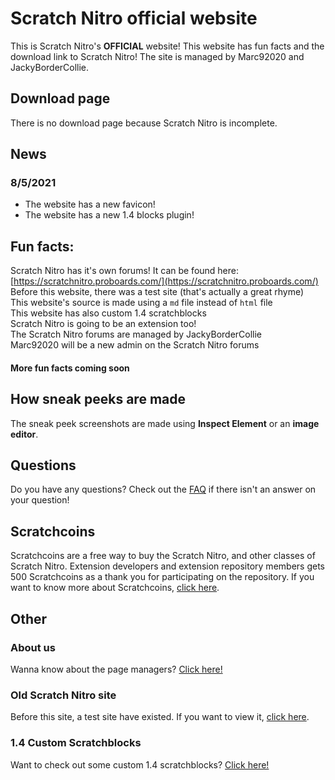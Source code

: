# Scratch Nitro official website
This is Scratch Nitro's **OFFICIAL** website! This website has fun facts and the download link to Scratch Nitro! The site is managed by Marc92020 and JackyBorderCollie.

## Download page

There is no download page because Scratch Nitro is incomplete.

## News
### 8/5/2021
- The website has a new favicon!
- The website has a new 1.4 blocks plugin!

## Fun facts:

Scratch Nitro has it's own forums! It can be found here: [https://scratchnitro.proboards.com/](https://scratchnitro.proboards.com/)
<br>
Before this website, there was a test site (that's actually a great rhyme)
<br>
This website's source is made using a `md` file instead of `html` file
<br>
This website has also custom 1.4 scratchblocks
<br>
Scratch Nitro is going to be an extension too!
<br>
The Scratch Nitro forums are managed by JackyBorderCollie
<br>
Marc92020 will be a new admin on the Scratch Nitro forums
<br>
#### More fun facts coming soon

## How sneak peeks are made
The sneak peek screenshots are made using **Inspect Element** or an **image editor**.

## Questions
Do you have any questions? Check out the [FAQ](https://scratchnitro.github.io/FAQ) if there isn't an answer on your question!

## Scratchcoins
Scratchcoins are a free way to buy the Scratch Nitro, and other classes of Scratch Nitro. Extension developers and extension repository members gets 500 Scratchcoins as a thank you for participating on the repository. If you want to know more about Scratchcoins, [click here](https://scratchnitro.github.io/Scratchcoins).

## Other

### About us
Wanna know about the page managers? [Click here!](https://scratchnitro.github.io/About%20us)

### Old Scratch Nitro site
Before this site, a test site have existed. If you want to view it, [click here](https://marc92020.github.io/scratch-nitro-current-website/).

### 1.4 Custom Scratchblocks
Want to check out some custom 1.4 scratchblocks? [Click here!](https://scratchnitro.github.io/14%20Custom%20scratchblocks)
